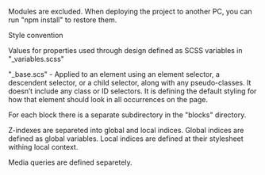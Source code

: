 Modules are excluded. When deploying the project to another PC, you can run "npm install" to restore them.

Style convention

Values for properties used through design defined as SCSS variables in "_variables.scss"

"_base.scs" - Applied to an element using an element selector, a descendent selector, or a child selector, along with any pseudo-classes. It doesn’t include any class or ID selectors. It is defining the default styling for how that element should look in all occurrences on the page.

For each block there is a separate subdirectory in the "blocks" directory.

Z-indexes are separeted into global and local indices. Global indices are defined as global variables. Local indices are defined at their stylesheet withing local context.

Media queries are defined separetely.
